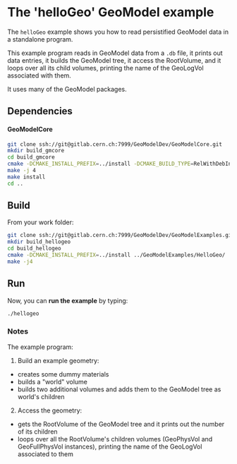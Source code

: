 # The 'helloGeo' GeoModel example

The `helloGeo` example shows you how to read persistified GeoModel data in a standalone program.

This example program reads in GeoModel data from a `.db` file, it prints out data entries,
it builds the GeoModel tree, it access the RootVolume, and it loops over all its child volumes, printing the name of the GeoLogVol associated with them.

It uses many of the GeoModel packages.

## Dependencies

#### GeoModelCore

```bash
git clone ssh://git@gitlab.cern.ch:7999/GeoModelDev/GeoModelCore.git
mkdir build_gmcore
cd build_gmcore
cmake -DCMAKE_INSTALL_PREFIX=../install -DCMAKE_BUILD_TYPE=RelWithDebInfo ../GeoModelCore
make -j 4
make install
cd ..
```



## Build

From your work folder:

```bash
git clone ssh://git@gitlab.cern.ch:7999/GeoModelDev/GeoModelExamples.git
mkdir build_hellogeo
cd build_hellogeo
cmake -DCMAKE_INSTALL_PREFIX=../install ../GeoModelExamples/HelloGeo/
make -j4
```

## Run

Now, you can **run the example** by typing:

```bash
./hellogeo
```

### Notes

The example program:

 1. Build an example geometry:
   * creates some dummy materials
   * builds a "world" volume
   * builds two additional volumes and adds them to the GeoModel tree as world's children
 2. Access the geometry:
   * gets the RootVolume of the GeoModel tree and it prints out the number of its children
   * loops over all the RootVolume's children volumes (GeoPhysVol and GeoFullPhysVol instances), printing the name of the GeoLogVol associated to them
